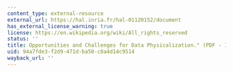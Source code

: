 ```yaml
---
content_type: external-resource
external_url: https://hal.inria.fr/hal-01120152/document
has_external_license_warning: true
license: https://en.wikipedia.org/wiki/All_rights_reserved
status: ''
title: Opportunities and Challenges for Data Physicalization." (PDF - 1.6MB)
uid: 94a7fde3-f2d9-471d-ba50-c8a4d14c9514
wayback_url: ''
---
```

